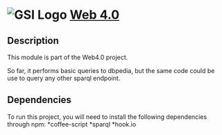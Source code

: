 ![GSI Logo](http://gsi.dit.upm.es/templates/jgsi/images/logo.png)
[Web 4.0](http://gsi.dit.upm.es)
==================================

Description
---------------------
This module is part of the Web4.0 project.

So far, it performs basic queries to dbpedia, but the same code could be use to query any other sparql endpoint.

Dependencies
--------------------
To run this project, you will need to install the following dependencies through npm:
*coffee-script
*sparql
*hook.io
